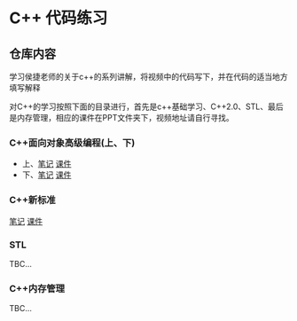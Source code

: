 # C++ 代码练习

## 仓库内容
学习侯捷老师的关于c++的系列讲解，将视频中的代码写下，并在代码的适当地方填写解释

对C++的学习按照下面的目录进行，首先是c++基础学习、C++2.0、STL、最后是内存管理，相应的课件在PPT文件夹下，视频地址请自行寻找。
### C++面向对象高级编程(上、下)

+ 上、[笔记]() [课件](https://github.com/yangsoon/cpptest/blob/master/PPT/C%2B%2B%E8%AF%BE%E4%BB%B6_%E9%9D%A2%E5%90%91%E5%AF%B9%E8%B1%A1%E9%AB%98%E7%BA%A7%E7%BC%96%E7%A8%8B(%E4%B8%8A).pdf)
+ 下、[笔记]() [课件](https://github.com/yangsoon/cpptest/blob/master/PPT/C%2B%2B%E8%AF%BE%E4%BB%B6_%E9%9D%A2%E5%90%91%E5%AF%B9%E8%B1%A1%E9%AB%98%E7%BA%A7%E7%BC%96%E7%A8%8B(%E4%B8%8B).pdf)

### C++新标准

[笔记]() [课件](https://github.com/yangsoon/cpptest/blob/master/PPT/C%2B%2B%E6%96%B0%E6%A0%87%E5%87%86C%2B%2B11_14.pdf)

### STL

TBC...

### C++内存管理

TBC...


